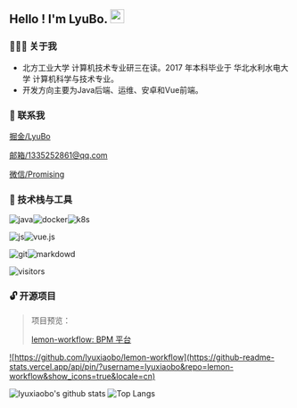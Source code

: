 <h2> Hello ! I'm LyuBo. <img src="https://github.com/souvikguria98/souvikguria98/blob/master/Hi.gif" width="25"></h2>

<h3> 👨🏻‍💻 关于我 </h3>

- 北方工业大学 计算机技术专业研三在读。2017 年本科毕业于 华北水利水电大学 计算机科学与技术专业。
- 开发方向主要为Java后端、运维、安卓和Vue前端。


<h3> 💬 联系我</h3>

[掘金/LyuBo](https://juejin.cn/user/4081826328740782/posts)

[邮箱/1335252861@qq.com](mailto:1335252861@qq.com)

[微信/Promising](https://i.loli.net/2021/07/28/5oEvQ23gBGUZqP8.jpg)



<h3> 🔧 技术栈与工具</h3>

![java](https://img.shields.io/badge/java-grey?style=for-the-badge&logo=java&logoColor=white&labelColor=79b8ff)![docker](https://img.shields.io/badge/docker-grey?style=for-the-badge&logo=docker&logoColor=white&labelColor=79b8ff)![k8s](https://img.shields.io/badge/Kubernetes-grey?style=for-the-badge&logo=Kubernetes&logoColor=white&labelColor=79b8ff)

![js](https://img.shields.io/badge/JavaScript-grey?style=for-the-badge&logo=JavaScript&logoColor=white&labelColor=79b8ff)![vue.js](https://img.shields.io/badge/Vue.js-grey?style=for-the-badge&logo=Vue.js&logoColor=white&labelColor=79b8ff)

![git](https://img.shields.io/badge/Git-grey?style=for-the-badge&logo=Git&logoColor=white&labelColor=79b8ff)![markdowd](https://img.shields.io/badge/Markdown-grey?style=for-the-badge&logo=Markdown&logoColor=white&labelColor=79b8ff)

<p align="left">
<img src="https://visitor-badge.laobi.icu/badge?page_id=lyuxiaobo" alt="visitors"/>
</p>



<h3> 🔓 开源项目</h3>

> 项目预览：
> 
> [lemon-workflow: BPM 平台](https://github.com/lyuxiaobo/lemon-workflow) 

<a href="https://github.com/lyuxiaobo/lemon-workflow">![https://github.com/lyuxiaobo/lemon-workflow](https://github-readme-stats.vercel.app/api/pin/?username=lyuxiaobo&repo=lemon-workflow&show_icons=true&locale=cn)</a>

![lyuxiaobo's github stats](https://github-readme-stats.vercel.app/api?username=lyuxiaobo&show_icons=true&locale=cn)
![Top Langs](https://github-readme-stats.vercel.app/api/top-langs/?username=lyuxiaobo&layout=compact&locale=cn)

